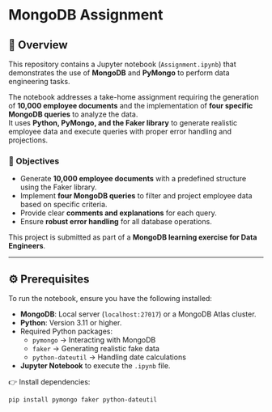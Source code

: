 # MongoDB Assignment

## 📌 Overview
This repository contains a Jupyter notebook (`Assignment.ipynb`) that demonstrates the use of **MongoDB** and **PyMongo** to perform data engineering tasks.  

The notebook addresses a take-home assignment requiring the generation of **10,000 employee documents** and the implementation of **four specific MongoDB queries** to analyze the data.  
It uses **Python, PyMongo, and the Faker library** to generate realistic employee data and execute queries with proper error handling and projections.

### 🎯 Objectives
- Generate **10,000 employee documents** with a predefined structure using the Faker library.  
- Implement **four MongoDB queries** to filter and project employee data based on specific criteria.  
- Provide clear **comments and explanations** for each query.  
- Ensure **robust error handling** for all database operations.  

This project is submitted as part of a **MongoDB learning exercise for Data Engineers**.

---

## ⚙️ Prerequisites
To run the notebook, ensure you have the following installed:

- **MongoDB**: Local server (`localhost:27017`) or a MongoDB Atlas cluster.  
- **Python**: Version 3.11 or higher.  
- Required Python packages:
  - `pymongo` → Interacting with MongoDB  
  - `faker` → Generating realistic fake data  
  - `python-dateutil` → Handling date calculations  
- **Jupyter Notebook** to execute the `.ipynb` file.  

👉 Install dependencies:
```bash
pip install pymongo faker python-dateutil

